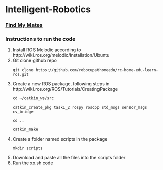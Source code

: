 # Intelligent-Robotics
### <ins>Find My Mates</ins>

### Instructions to run the code
<ol>
<li>Install ROS Melodic according to http://wiki.ros.org/melodic/Installation/Ubuntu</li>
<li>Git clone github repo</li>

`git clone https://github.com/robocupathomeedu/rc-home-edu-learn-ros.git`

<li>Create a new ROS package, following steps in http://wiki.ros.org/ROS/Tutorials/CreatingPackage</li>

`cd ~/catkin_ws/src`

`catkin_create_pkg task1_2 rospy roscpp std_msgs sensor_msgs cv_bridge`

`cd ..`

`catkin_make`

<li>Create a folder named scripts in the package</li>

`mkdir scripts`

<li>Download and paste all the files into the scripts folder</li>
<li>Run the xx.sh code </li>
</ol>


